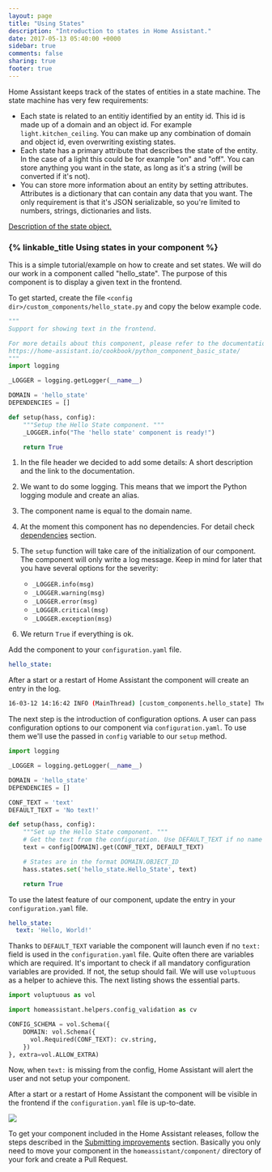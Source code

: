```yaml
---
layout: page
title: "Using States"
description: "Introduction to states in Home Assistant."
date: 2017-05-13 05:40:00 +0000
sidebar: true
comments: false
sharing: true
footer: true
---
```


Home Assistant keeps track of the states of entities in a state machine. The state machine has very few requirements:

 - Each state is related to an entitiy identified by an entity id. This id is made up of a domain and an object id. For example `light.kitchen_ceiling`. You can make up any combination of domain and object id, even overwriting existing states.
 - Each state has a primary attribute that describes the state of the entity. In the case of a light this could be for example "on" and "off". You can store anything you want in the state, as long as it's a string (will be converted if it's not).
 - You can store more information about an entity by setting attributes. Attributes is a dictionary that can contain any data that you want. The only requirement is that it's JSON serializable, so you're limited to numbers, strings, dictionaries and lists.

[Description of the state object.](/docs/configuration/state_object/)

### {% linkable_title Using states in your component %}

This is a simple tutorial/example on how to create and set states. We will do our work in a component called "hello_state". The purpose of this component is to display a given text in the frontend.

To get started, create the file `<config dir>/custom_components/hello_state.py` and copy the below example code.

```python
"""
Support for showing text in the frontend.

For more details about this component, please refer to the documentation at
https://home-assistant.io/cookbook/python_component_basic_state/
"""
import logging

_LOGGER = logging.getLogger(__name__)

DOMAIN = 'hello_state'
DEPENDENCIES = []

def setup(hass, config):
    """Setup the Hello State component. """
    _LOGGER.info("The 'hello state' component is ready!")

    return True
```

1. In the file header we decided to add some details: A short description and the link to the documentation.
2. We want to do some logging. This means that we import the Python logging module and create an alias.
3. The component name is equal to the domain name.
4. At the moment this component has no dependencies. For detail check [dependencies](/developers/component_deps_and_reqs/#dependencies) section.
5. The `setup` function will take care of the initialization of our component.
   The component will only write a log message. Keep in mind for later that you have several options for the severity:

   - `_LOGGER.info(msg)`
   - `_LOGGER.warning(msg)`
   - `_LOGGER.error(msg)`
   - `_LOGGER.critical(msg)`
   - `_LOGGER.exception(msg)`

7. We return `True` if everything is ok.

Add the component to your `configuration.yaml` file.

```yaml
hello_state:
```

After a start or a restart of Home Assistant the component will create an entry in the log.

```bash
16-03-12 14:16:42 INFO (MainThread) [custom_components.hello_state] The 'hello state' component is ready!
```

The next step is the introduction of configuration options. A user can pass configuration options to our component via `configuration.yaml`. To use them we'll use the passed in `config` variable to our `setup` method.

```python
import logging

_LOGGER = logging.getLogger(__name__)

DOMAIN = 'hello_state'
DEPENDENCIES = []

CONF_TEXT = 'text'
DEFAULT_TEXT = 'No text!'

def setup(hass, config):
    """Set up the Hello State component. """
    # Get the text from the configuration. Use DEFAULT_TEXT if no name is provided.
    text = config[DOMAIN].get(CONF_TEXT, DEFAULT_TEXT)

    # States are in the format DOMAIN.OBJECT_ID
    hass.states.set('hello_state.Hello_State', text)

    return True
```

To use the latest feature of our component, update the entry in your `configuration.yaml` file.

```yaml
hello_state:
  text: 'Hello, World!'
```

Thanks to `DEFAULT_TEXT` variable the component will launch even if no `text:` field is used in the `configuration.yaml` file. Quite often there are variables which are required. It's important to check if all mandatory configuration variables are provided. If not, the setup should fail. We will use `voluptuous` as a helper to achieve this. The next listing shows the essential parts.

```python
import voluptuous as vol

import homeassistant.helpers.config_validation as cv

CONFIG_SCHEMA = vol.Schema({
    DOMAIN: vol.Schema({
      vol.Required(CONF_TEXT): cv.string,
    })
}, extra=vol.ALLOW_EXTRA)
```

Now, when `text:` is missing from the config, Home Assistant will alert the user and not setup your component.

After a start or a restart of Home Assistant the component will be visible in the frontend if the `configuration.yaml` file is up-to-date.

<p class='img'>
<img src='/images/screenshots/create-component01.png' />
</p>

To get your component included in the Home Assistant releases, follow the steps described in the [Submitting improvements](https://home-assistant.io/developers/#submitting-improvements) section. Basically you only need to move your component in the `homeassistant/component/` directory of your fork and create a Pull Request.
